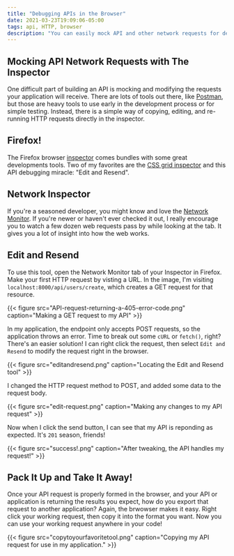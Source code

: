 ```yaml
---
title: "Debugging APIs in the Browser"
date: 2021-03-23T19:09:06-05:00
tags: api, HTTP, browser
description: "You can easily mock API and other network requests for development and debugging using Firefox, the Network Inspector, and the 'Edit and Resend' tool."
---
```


## Mocking API Network Requests with The Inspector

One difficult part of building an API is mocking and modifying the requests your application will receive. There are lots of tools out there, like [Postman](https://www.postman.com/), but those are heavy tools to use early in the development process or for simple testing. Instead, there is a simple way of copying, editing, and re-running HTTP requests directly in the inspector.

## Firefox!

The Firefox browser [inspector](https://developer.mozilla.org/en-US/docs/Tools) comes bundles with some great developments tools. Two of my favorites are the [CSS grid inspector](https://developer.mozilla.org/en-US/docs/Tools/Page_Inspector/How_to/Examine_grid_layouts) and this API debugging miracle: "Edit and Resend".

##  Network Inspector

If you're a seasoned developer, you might know and love the [Network Monitor](https://developer.mozilla.org/en-US/docs/Tools/Network_Monitor). If you're newer or haven't ever checked it out, I really encourage you to watch a few dozen web requests pass by while looking at the tab. It gives you a lot of insight into how the web works.

##  Edit and Resend

To use this tool, open the Network Monitor tab of your Inspector in Firefox. Make your first HTTP request by visting a URL. In the image, I'm visiting `localhost:8000/api/users/create`, which creates a GET request for that resource.

{{< figure src="API-request-returning-a-405-error-code.png" caption="Making a GET request to my API" >}}

In my application, the endpoint only accepts POST requests, so the application throws an error. Time to break out some `cURL` or `fetch()`, right?  There's an easier solution! I can right click the request, then select `Edit and Resend` to modify the request right in the browser.

{{< figure src="editandresend.png" caption="Locating the Edit and Resend tool" >}}

I changed the HTTP request method to POST, and added some data to the request body.

{{< figure src="edit-request.png" caption="Making any changes to my API request" >}}

Now when I click the send button, I can see that my API is reponding as expected. It's `201` season, friends!

{{< figure src="success!.png" caption="After tweaking, the API handles my request!" >}}

##  Pack It Up and Take It Away!

Once your API request is properly formed in the browser, and your API or application is returning the results you expect, how do you export that request to another application?  Again, the brwowser makes it easy. Right click your working request, then copy it into the format you want. Now you can use your working request anywhere in your code!

{{< figure src="copytoyourfavoritetool.png" caption="Copying my API request for use in my application." >}}